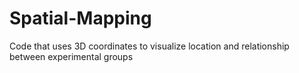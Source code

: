 # Spatial-Mapping
Code that uses 3D coordinates to visualize location and relationship between experimental groups
